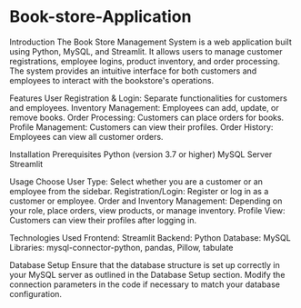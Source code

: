 # Book-store-Application
Introduction
The Book Store Management System is a web application built using Python, MySQL, and Streamlit. It allows users to manage customer registrations, employee logins, product inventory, and order processing. The system provides an intuitive interface for both customers and employees to interact with the bookstore's operations.

Features
User Registration & Login: Separate functionalities for customers and employees.
Inventory Management: Employees can add, update, or remove books.
Order Processing: Customers can place orders for books.
Profile Management: Customers can view their profiles.
Order History: Employees can view all customer orders.

Installation
Prerequisites
Python (version 3.7 or higher)
MySQL Server
Streamlit

Usage
Choose User Type: Select whether you are a customer or an employee from the sidebar.
Registration/Login: Register or log in as a customer or employee.
Order and Inventory Management: Depending on your role, place orders, view products, or manage inventory.
Profile View: Customers can view their profiles after logging in.

Technologies Used
Frontend: Streamlit
Backend: Python
Database: MySQL
Libraries: mysql-connector-python, pandas, Pillow, tabulate

Database Setup
Ensure that the database structure is set up correctly in your MySQL server as outlined in the Database Setup section. Modify the connection parameters in the code if necessary to match your database configuration.
